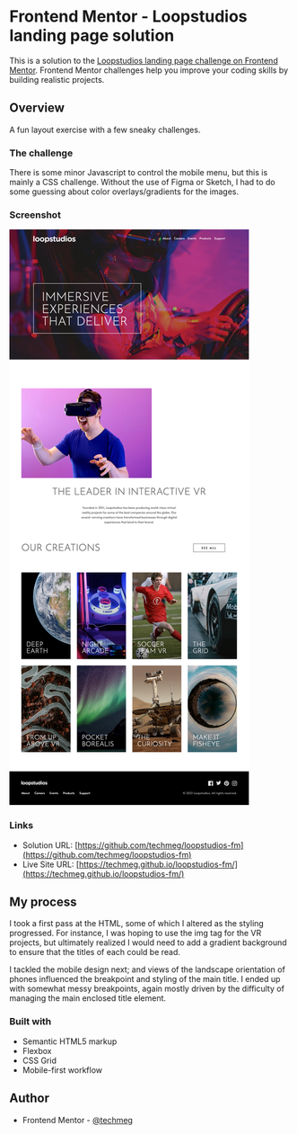 # Frontend Mentor - Loopstudios landing page solution

This is a solution to the
[Loopstudios landing page challenge on Frontend Mentor](https://www.frontendmentor.io/challenges/loopstudios-landing-page-N88J5Onjw).
Frontend Mentor challenges help you improve your coding skills by building
realistic projects.

## Overview

A fun layout exercise with a few sneaky challenges.

### The challenge

There is some minor Javascript to control the mobile menu, but this is mainly a
CSS challenge. Without the use of Figma or Sketch, I had to do some guessing
about color overlays/gradients for the images.

### Screenshot

![Screenshot](./screenshot-loop-studios.png)

### Links

- Solution URL:
  [https://github.com/techmeg/loopstudios-fm](https://github.com/techmeg/loopstudios-fm)
- Live Site URL:
  [https://techmeg.github.io/loopstudios-fm/](https://techmeg.github.io/loopstudios-fm/)

## My process

I took a first pass at the HTML, some of which I altered as the styling
progressed. For instance, I was hoping to use the img tag for the VR projects,
but ultimately realized I would need to add a gradient background to ensure that
the titles of each could be read.

I tackled the mobile design next; and views of the landscape orientation of
phones influenced the breakpoint and styling of the main title. I ended up with
somewhat messy breakpoints, again mostly driven by the difficulty of managing
the main enclosed title element.

### Built with

- Semantic HTML5 markup
- Flexbox
- CSS Grid
- Mobile-first workflow

## Author

- Frontend Mentor - [@techmeg](https://www.frontendmentor.io/profile/techmeg)
